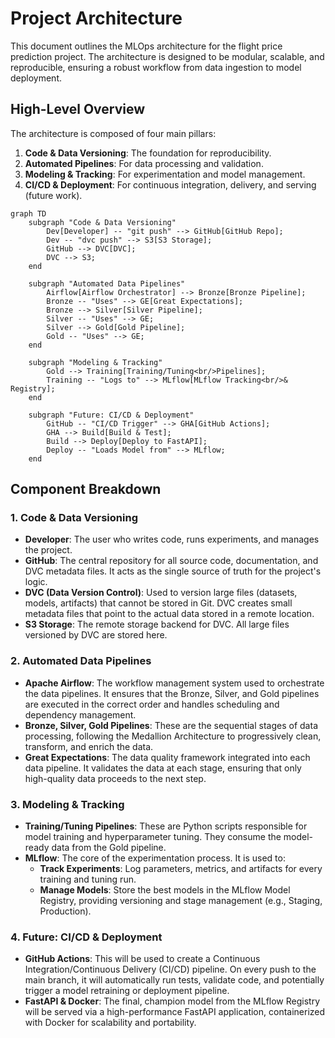 # Project Architecture

This document outlines the MLOps architecture for the flight price prediction project. The architecture is designed to be modular, scalable, and reproducible, ensuring a robust workflow from data ingestion to model deployment.

## High-Level Overview

The architecture is composed of four main pillars: 
1.  **Code & Data Versioning**: The foundation for reproducibility.
2.  **Automated Pipelines**: For data processing and validation.
3.  **Modeling & Tracking**: For experimentation and model management.
4.  **CI/CD & Deployment**: For continuous integration, delivery, and serving (future work).

```mermaid
graph TD
    subgraph "Code & Data Versioning"
        Dev[Developer] -- "git push" --> GitHub[GitHub Repo];
        Dev -- "dvc push" --> S3[S3 Storage];
        GitHub --> DVC[DVC];
        DVC --> S3;
    end

    subgraph "Automated Data Pipelines"
        Airflow[Airflow Orchestrator] --> Bronze[Bronze Pipeline];
        Bronze -- "Uses" --> GE[Great Expectations];
        Bronze --> Silver[Silver Pipeline];
        Silver -- "Uses" --> GE;
        Silver --> Gold[Gold Pipeline];
        Gold -- "Uses" --> GE;
    end

    subgraph "Modeling & Tracking"
        Gold --> Training[Training/Tuning<br/>Pipelines];
        Training -- "Logs to" --> MLflow[MLflow Tracking<br/>& Registry];
    end

    subgraph "Future: CI/CD & Deployment"
        GitHub -- "CI/CD Trigger" --> GHA[GitHub Actions];
        GHA --> Build[Build & Test];
        Build --> Deploy[Deploy to FastAPI];
        Deploy -- "Loads Model from" --> MLflow;
    end
```

## Component Breakdown

### 1. Code & Data Versioning

-   **Developer**: The user who writes code, runs experiments, and manages the project.
-   **GitHub**: The central repository for all source code, documentation, and DVC metadata files. It acts as the single source of truth for the project's logic.
-   **DVC (Data Version Control)**: Used to version large files (datasets, models, artifacts) that cannot be stored in Git. DVC creates small metadata files that point to the actual data stored in a remote location.
-   **S3 Storage**: The remote storage backend for DVC. All large files versioned by DVC are stored here.

### 2. Automated Data Pipelines

-   **Apache Airflow**: The workflow management system used to orchestrate the data pipelines. It ensures that the Bronze, Silver, and Gold pipelines are executed in the correct order and handles scheduling and dependency management.
-   **Bronze, Silver, Gold Pipelines**: These are the sequential stages of data processing, following the Medallion Architecture to progressively clean, transform, and enrich the data.
-   **Great Expectations**: The data quality framework integrated into each data pipeline. It validates the data at each stage, ensuring that only high-quality data proceeds to the next step.

### 3. Modeling & Tracking

-   **Training/Tuning Pipelines**: These are Python scripts responsible for model training and hyperparameter tuning. They consume the model-ready data from the Gold pipeline.
-   **MLflow**: The core of the experimentation process. It is used to:
    -   **Track Experiments**: Log parameters, metrics, and artifacts for every training and tuning run.
    -   **Manage Models**: Store the best models in the MLflow Model Registry, providing versioning and stage management (e.g., Staging, Production).

### 4. Future: CI/CD & Deployment

-   **GitHub Actions**: This will be used to create a Continuous Integration/Continuous Delivery (CI/CD) pipeline. On every push to the main branch, it will automatically run tests, validate code, and potentially trigger a model retraining or deployment pipeline.
-   **FastAPI & Docker**: The final, champion model from the MLflow Registry will be served via a high-performance FastAPI application, containerized with Docker for scalability and portability.
